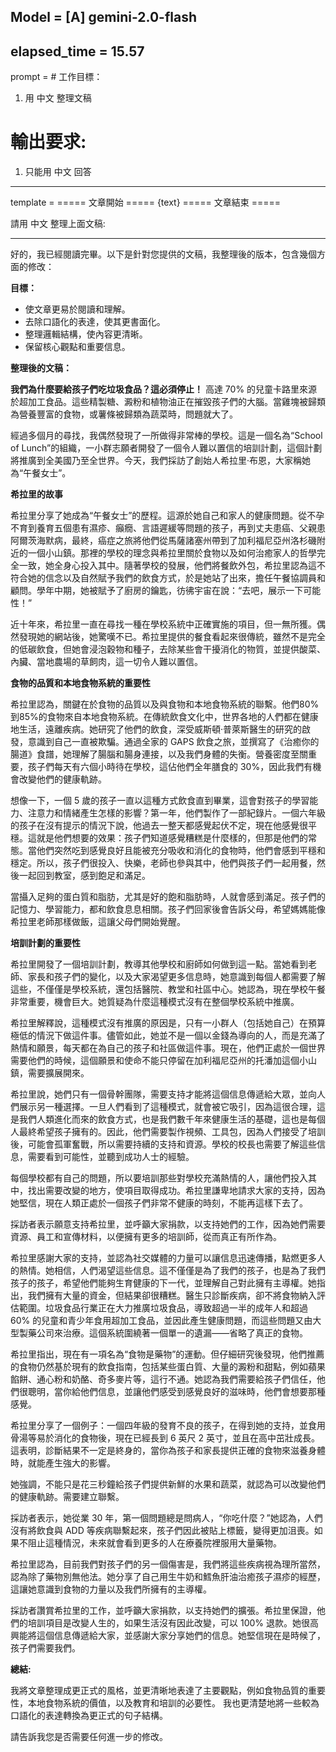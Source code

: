 Model = [A] gemini-2.0-flash
---

elapsed_time = 15.57
---

prompt = # 工作目標：
1. 用 中文 整理文稿
# 輸出要求:
1. 只能用 中文 回答

---

template = 
===== 文章開始 =====
{text}
===== 文章結束 =====

請用 中文 整理上面文稿:

---

好的，我已經閱讀完畢。以下是針對您提供的文稿，我整理後的版本，包含幾個方面的修改：

**目標：**

*   使文章更易於閱讀和理解。
*   去除口語化的表達，使其更書面化。
*   整理邏輯結構，使內容更清晰。
*   保留核心觀點和重要信息。

**整理後的文稿：**

**我們為什麼要給孩子們吃垃圾食品？這必須停止！** 高達 70% 的兒童卡路里來源於超加工食品。這些精製糖、澱粉和植物油正在摧毀孩子們的大腦。當雞塊被歸類為營養豐富的食物，或薯條被歸類為蔬菜時，問題就大了。

經過多個月的尋找，我偶然發現了一所做得非常棒的學校。這是一個名為“School of Lunch”的組織，一小群志願者開發了一個令人難以置信的培訓計劃，這個計劃將推廣到全美國乃至全世界。今天，我們採訪了創始人希拉里·布恩，大家稱她為“午餐女士”。

**希拉里的故事**

希拉里分享了她成為“午餐女士”的歷程。這源於她自己和家人的健康問題。從不孕不育到養育五個患有濕疹、癲癇、言語遲緩等問題的孩子，再到丈夫患癌、父親患阿爾茨海默病，最終，癌症之旅將他們從馬薩諸塞州帶到了加利福尼亞州洛杉磯附近的一個小山鎮。那裡的學校的理念與希拉里關於食物以及如何治癒家人的哲學完全一致，她全身心投入其中。隨著學校的發展，他們將餐飲外包，希拉里認為這不符合她的信念以及自然賦予我們的飲食方式，於是她站了出來，擔任午餐協調員和顧問。學年中期，她被賦予了廚房的鑰匙，彷彿宇宙在說：“去吧，展示一下可能性！”

近十年來，希拉里一直在尋找一種在學校系統中正確實施的項目，但一無所獲。偶然發現她的網站後，她驚嘆不已。希拉里提供的餐食看起來很傳統，雖然不是完全的低碳飲食，但她會浸泡穀物和種子，去除某些會干擾消化的物質，並提供酸菜、內臟、當地農場的草飼肉，這一切令人難以置信。

**食物的品質和本地食物系統的重要性**

希拉里認為，關鍵在於食物的品質以及與食物和本地食物系統的聯繫。他們80%到85%的食物來自本地食物系統。在傳統飲食文化中，世界各地的人們都在健康地生活，遠離疾病。她研究了他們的飲食，深受威斯頓·普萊斯醫生的研究的啟發，意識到自己一直被欺騙。通過全家的 GAPS 飲食之旅，並撰寫了《治癒你的腸道》食譜，她理解了腸腦和腸身連接，以及我們身體的失衡。營養密度至關重要，孩子們每天有六個小時待在學校，這佔他們全年膳食的 30%，因此我們有機會改變他們的健康軌跡。

想像一下，一個 5 歲的孩子一直以這種方式飲食直到畢業，這會對孩子的學習能力、注意力和情緒產生怎樣的影響？第一年，他們製作了一部紀錄片。一個六年級的孩子在沒有提示的情況下說，他過去一整天都感覺起伏不定，現在他感覺很平穩。這就是他們想要的效果：孩子們知道感覺糟糕是什麼樣的，但那是他們的常態。當他們突然吃到感覺良好且能被充分吸收和消化的食物時，他們會感到平穩和穩定。所以，孩子們很投入、快樂，老師也參與其中，他們與孩子們一起用餐，然後一起回到教室，感到飽足和滿足。

當攝入足夠的蛋白質和脂肪，尤其是好的飽和脂肪時，人就會感到滿足。孩子們的記憶力、學習能力，都和飲食息息相關。孩子們回家後會告訴父母，希望媽媽能像希拉里老師那樣做飯，這讓父母們開始覺醒。

**培訓計劃的重要性**

希拉里開發了一個培訓計劃，教導其他學校和廚師如何做到這一點。當她看到老師、家長和孩子們的變化，以及大家渴望更多信息時，她意識到每個人都需要了解這些，不僅僅是學校系統，還包括醫院、教堂和社區中心。她認為，現在學校午餐非常重要，機會巨大。她質疑為什麼這種模式沒有在整個學校系統中推廣。

希拉里解釋說，這種模式沒有推廣的原因是，只有一小群人（包括她自己）在預算極低的情況下做這件事。儘管如此，她並不是一個以金錢為導向的人，而是充滿了熱情和願景，每天都在為自己的孩子和社區做這件事。現在，他們正處於一個世界需要他們的時候，這個願景和使命不能只停留在加利福尼亞州的托潘加這個小山鎮，需要擴展開來。

希拉里說，她們只有一個骨幹團隊，需要支持才能將這個信息傳遞給大眾，並向人們展示另一種選擇。一旦人們看到了這種模式，就會被它吸引，因為這很合理，這是我們人類進化而來的飲食方式，也是我們數千年來健康生活的基礎，這也是每個人最終希望孩子擁有的。因此，他們需要製作視頻、工具包，因為人們接受了培訓後，可能會孤軍奮戰，所以需要持續的支持和資源。學校的校長也需要了解這些信息，需要看到可能性，並聽到成功人士的經驗。

每個學校都有自己的問題，所以要培訓那些對學校充滿熱情的人，讓他們投入其中，找出需要改變的地方，使項目取得成功。希拉里謙卑地請求大家的支持，因為她堅信，現在人類正處於一個孩子們非常不健康的時刻，不能再這樣下去了。

採訪者表示願意支持希拉里，並呼籲大家捐款，以支持她們的工作，因為她們需要資源、員工和宣傳材料，以便擁有更多的培訓師，從而真正有所作為。

希拉里感謝大家的支持，並認為社交媒體的力量可以讓信息迅速傳播，點燃更多人的熱情。她相信，人們渴望這些信息。這不僅僅是為了我們的孩子，也是為了我們孩子的孩子，希望他們能夠生育健康的下一代，並理解自己對此擁有主導權。她指出，我們擁有大量的資金，但結果卻很糟糕。醫生只診斷疾病，卻不將食物納入評估範圍。垃圾食品行業正在大力推廣垃圾食品，導致超過一半的成年人和超過 60% 的兒童和青少年食用超加工食品，並因此產生健康問題，而這些問題又由大型製藥公司來治療。這個系統圍繞著一個單一的遺漏——省略了真正的食物。

希拉里指出，現在有一項名為“食物是藥物”的運動。但仔細研究後發現，他們推薦的食物仍然基於現有的飲食指南，包括某些蛋白質、大量的澱粉和甜點，例如蘋果餡餅、通心粉和奶酪、奇多麥片等，這行不通。她認為我們需要給孩子們信任，他們很聰明，當你給他們信息，並讓他們感受到感覺良好的滋味時，他們會想要那種感覺。

希拉里分享了一個例子：一個四年級的發育不良的孩子，在得到她的支持，並食用骨湯等易於消化的食物後，現在已經長到 6 英尺 2 英寸，並且在高中茁壯成長。這表明，診斷結果不一定是終身的，當你為孩子和家長提供正確的食物來滋養身體時，就能產生強大的影響。

她強調，不能只是花三秒鐘給孩子們提供新鮮的水果和蔬菜，就認為可以改變他們的健康軌跡。需要建立聯繫。

採訪者表示，她從業 30 年，第一個問題總是問病人，“你吃什麼？”她認為，人們沒有將飲食與 ADD 等疾病聯繫起來，孩子們因此被貼上標籤，變得更加沮喪。如果不阻止這種情況，未來就會看到更多的人在療養院裡服用大量藥物。

希拉里認為，目前我們對孩子們的另一個傷害是，我們將這些疾病視為理所當然，認為除了藥物別無他法。她分享了自己用生牛奶和鱈魚肝油治癒孩子濕疹的經歷，這讓她意識到食物的力量以及我們所擁有的主導權。

採訪者讚賞希拉里的工作，並呼籲大家捐款，以支持她們的擴張。希拉里保證，他們的培訓項目是改變人生的，如果生活沒有因此改變，可以 100% 退款。她很高興能將這個信息傳遞給大家，並感謝大家分享她們的信息。她堅信現在是時候了，孩子們需要我們。

**總結:**

我將文章整理成更正式的風格，並更清晰地表達了主要觀點，例如食物品質的重要性，本地食物系統的價值，以及教育和培訓的必要性。 我也更清楚地將一些較為口語化的表達轉換為更正式的句子結構。

請告訴我您是否需要任何進一步的修改。